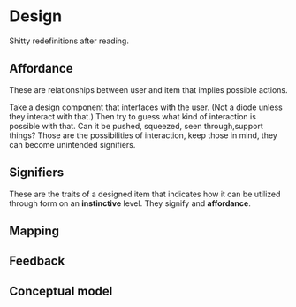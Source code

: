 # Design

Shitty redefinitions after reading. 

## Affordance

These are relationships between user and item that implies possible actions. 

Take a design component that interfaces with the user. (Not a diode unless they interact with that.) Then try to guess what kind of interaction is possible with that. Can it be pushed, squeezed, seen through,support things? Those are the possibilities of interaction, keep those in mind, they can become unintended signifiers. 

## Signifiers

These are the traits of a designed item that indicates how it can be utilized through form on an **instinctive** level.  They signify and **affordance**.

## Mapping

## Feedback


## Conceptual model

